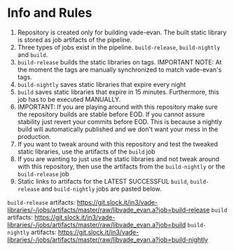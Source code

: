 # Info and Rules

1. Repository is created only for building vade-evan. The built static library is stored as job artifacts of the pipeline.
2. Three types of jobs exist in the pipeline. `build-release`, `build-nightly` and `build`. 
3. `build-release` builds the static libraries on tags. IMPORTANT NOTE: At the moment the tags are manually synchronized to match vade-evan's tags. 
3. `build-nightly` saves static libraries that expire every night
4. `build` saves static libraries that expire in 15 minutes. Furthermore, this job has to be executed MANUALLY.
5. IMPORTANT: If you are playing around with this repository make sure the repository builds are stable before EOD. If you cannot assure stability just revert your commits before EOD. This is because a nightly build will automatically published and we don't want your mess in the production.
6. If you want to tweak around with this repository and test the tweaked static libraries, use the artifacts of the `build` job
7. If you are wanting to just use the static libraries and not tweak around with this repository, then use the artifacts from the `build-nightly` or the `build-release` job
8. Static links to artifacts for the LATEST SUCCESSFUL `build`, `build-release` and `build-nightly` jobs are pasted below.


`build-release` artifacts: https://git.slock.it/in3/vade-libraries/-/jobs/artifacts/master/raw/libvade_evan.a?job=build-release
`build` artifacts: https://git.slock.it/in3/vade-libraries/-/jobs/artifacts/master/raw/libvade_evan.a?job=build
`build-nightly` artifacts: https://git.slock.it/in3/vade-libraries/-/jobs/artifacts/master/raw/libvade_evan.a?job=build-nightly